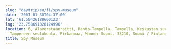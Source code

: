 ```yaml
---
slug: "daytrip/eu/fi/spy-museum"
date: '2001-01-30T04:37:00'
lat: '61.50426188600123'
lng: '23.758691328124996'
location: 6, Alaverstaanraitti, Ranta-Tampella, Tampella, Keskustan suuralue, Tampere,
  Tampereen seutukunta, Pirkanmaa, Manner-Suomi, 33210, Suomi / Finland
title: Spy Museum
---
```



